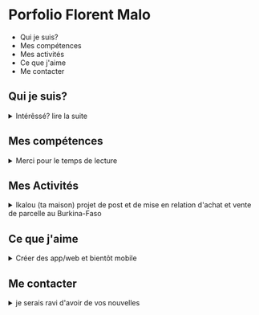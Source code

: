 # Porfolio Florent Malo

* Qui je suis?
* Mes compétences
* Mes activités
* Ce que j'aime
* Me contacter

## Qui je suis? 
<details>
<summary>Intérêssé? lire la suite</summary>
Florent Malo, passionné de Dev (rien de bien nouveau pour un Dev) je ne suis pas tombé dans la "marmite" comme Obélix quand j'étais petit. Ce n'est qu'après différentes expériences professionnelles, riches et variées : 
* la collecte de données au Burkina avec une l'ong IPA, qui est spécialisé dans la randomisation et l'analyse de data des programmes de développement dans de nombreux pays , en Afrique en Asie et en Amerique latine.
Mais assez parlé, comment et pourquoi je suis devenu developpeur web ? la curiosité et le hazard.

Arrivé en France, par amour (marié à une magnifique femme à qui je dis merci pour tout son soutien et son accompagnement) petite parenthèse, mais essentielle pour la suite. Je me suis occupé d'une Association dans la ville de Rouen, j'ai appris la "com": production de visuelle, découverte d'outils de conception tel que Indesign,  photoshop et canva. J'apporte mon savoir faire dans la conception de bugdget et mon approche analytique à savoir mésurer l'intérêt et l'engouement des participants à nos différents évènements pour y apporter des propositions dans le but d'améliorer les prestations de l'association.

Entretemps, je continue à me former à titre personnelle sur Linkind-learning. Je fais des certifications d'abord en Excel (fan absolu de la maniabilité de l'outils et du potentiel), pour aller plus loin en conception de visuelle (Indesign) et là! une découverte Html5 le langage de balisage; ma première page internet, le Css3 donner un visuelle alléchant, et une touche de *magie*, et enfin Studi pour une fomation assidue dans le métier de developpeur (full-stack).
C'est assez long mais représentatif de ce que j'ai découvert: que je passerais le reste de ma vie à faire de la programmation et toucher des gens d'une quelconque façon à distance ou proche, pour un lendemain meilleur.
"La plupart des systèmes dépendaient encore d'un nœud central auquel tout devait être connecté [...]. Je voulais que le fait d'ajouter un lien soit trivial. Si c'était le cas, alors un réseau de liens pourrait se répandre uniformément dans le monde entier.
pour citer Tim Berners-Lee, de son ouvrage Tisser le Web: la conception originale et le destin ultime du World Wide Web".

Si toutes ces élucubrations ne vous ont pas lasser, je vous prie de bien vouloir prendre connaissance de certaines de mes réalisations dans ce domaine.
</details>

## Mes compétences
<details>
<summary>Merci pour le temps de lecture</summary>
* le B.A.B.A c'est à dire le html (hyper text markup langage), j'avoue que la première impression, lorsque tu commences à apprendre quoique ce soit peut rester à vie, et pour moi ça été le cas avec le langage de balisage, lorsque pour la première fois j'ai compris la structure du balisage cela me fit un effet incroyable. Une maison se bâtit sur de solide fondation, bien travaillé la maison resiste au temps et au intempéries, c'est ainsi que je qualifirais le html. je suis à même d'apporter une ossature solide, pour acceuillir une feuille de style digne de ce nom pour un habillage élégant de votre application web. 
De mon expérience je saurais apporter une façon d'écrire des feuilles facilement maintenable pour l'administrateur d'un site ou pour un autre dev. Ainsi votre référencement naturelle en sortira optimiser pour une élégante visibilité.
que serais une application si vos utilisateur ou vous même n'arrivez pas à inter-agir avec? 
Votre site sera dyamiser avec du javaScript côté client, pour rendre votre application moderne et dynamique.
j'ai des compétence en javaScript qui me permettront en effet de communiquer avec le document object modèle de votre site. 
L'aspect inter-action avec le client étant une chose, il s'agit de pouvoir aussi construire une arrière boutique si je peux l'appeler ainsi bien organisée pour vous apporter tout le soutien que nécéssite une application web de ce nom.
A travers le langage php, et son framework symfony, une solide base de         données en lien avec votre serveur seront bâtis pour une excellente maintenance de votre site, tant dans la gestion personnelle qu'assisté. Mes 1 an de formation assidue auprès de Studi Digital Campus, viennent appuyé une solide expérience des données et de leur organisation acquise sur le terrain. git 


</details>

## Mes Activités
<details>
<summary>Ikalou (ta maison) projet de post et de mise en relation d'achat et vente de parcelle au Burkina-Faso</summary>
Issue de l'immigration et désireux de construire chez moi, j'ai été confronté à une situation à laquelle je pense qu'assez de personnes dans ma conditions ont dû faire face également à un moment donné étant donné la distance de nos pays de naissance et le pays d'acceuil. Les appels, tractations et palabres à n'en point m'ont incité à vouloir créer un outil utilitaire permettant à des personnes ayant en leur possession de pouvoir mettre en ligne leur terrain, et d'éventuels acheteurs de rentrer en contact avec les vendeurs. Certes facebook existe et d'autres canaux de communications. Mais j'ai voulu simplifier la vie à certaines personnes sans avoir à fouiller ou se rendre sur facebook nécessairement pour ne citer que facebook.
Le projet plus en détails sera dispo dans un repo github libre d'accès(n'hésitez pas à y contribuer)
</details>


## Ce que j'aime
<details>
<summary>Créer des app/web et bientôt mobile</summary>
je suis un fan absolu de certaines techno : 

* Github
* javaScript ()=>{} [team Angular, même si j'ai plutôt appris React]
* html & Css
* linux (ubuntu, debian j'arrive toujours pas à me décider)
* vim (mes notes personnelles je les prends direct depuis vim pour garder la main sur cet éditeur surpuissant)
* Php, mySql

</details>

## Me contacter
<details>
<summary>je serais ravi d'avoir de vos nouvelles</summary>
à travers mon github, twitter ou linkedIn!
</details>
